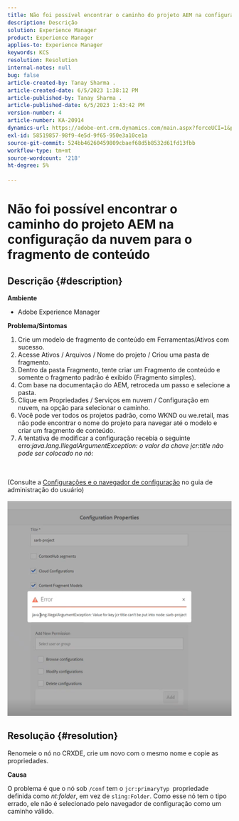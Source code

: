 ```yaml
---
title: Não foi possível encontrar o caminho do projeto AEM na configuração da nuvem para o fragmento de conteúdo
description: Descrição
solution: Experience Manager
product: Experience Manager
applies-to: Experience Manager
keywords: KCS
resolution: Resolution
internal-notes: null
bug: false
article-created-by: Tanay Sharma .
article-created-date: 6/5/2023 1:38:12 PM
article-published-by: Tanay Sharma .
article-published-date: 6/5/2023 1:43:42 PM
version-number: 4
article-number: KA-20914
dynamics-url: https://adobe-ent.crm.dynamics.com/main.aspx?forceUCI=1&pagetype=entityrecord&etn=knowledgearticle&id=01bdb936-a603-ee11-8f6e-6045bd006b4b
exl-id: 58519857-98f9-4e5d-9f65-950e3a10ce1a
source-git-commit: 524bb46260459809cbaef68d5b8532d61fd13fbb
workflow-type: tm+mt
source-wordcount: '218'
ht-degree: 5%

---
```


# Não foi possível encontrar o caminho do projeto AEM na configuração da nuvem para o fragmento de conteúdo

## Descrição {#description}


<b>Ambiente</b>

- Adobe Experience Manager


<b>Problema/Sintomas</b>

1. Crie um modelo de fragmento de conteúdo em Ferramentas/Ativos com sucesso.
2. Acesse Ativos / Arquivos / Nome do projeto / Criou uma pasta de fragmento.
3. Dentro da pasta Fragmento, tente criar um Fragmento de conteúdo e somente o fragmento padrão é exibido (Fragmento simples).
4. Com base na documentação do AEM, retroceda um passo e selecione a pasta.
5. Clique em Propriedades / Serviços em nuvem / Configuração em nuvem, na opção para selecionar o caminho.
6. Você pode ver todos os projetos padrão, como WKND ou we.retail, mas não pode encontrar o nome do projeto para navegar até o modelo e criar um fragmento de conteúdo.
7. A tentativa de modificar a configuração recebia o seguinte erro:*java.lang.IllegalArgumentException: o valor da chave jcr:title não pode ser colocado no nó:*

<br><br>(Consulte a [Configurações e o navegador de configuração](https://experienceleague.adobe.com/docs/experience-manager-65/administering/introduction/configurations.html?lang=en) no guia de administração do usuário)<br><br>![](assets/___05bdb936-a603-ee11-8f6e-6045bd006b4b___.png)<br>

## Resolução {#resolution}


Renomeie o nó no CRXDE, crie um novo com o mesmo nome e copie as propriedades.

<b>Causa</b>

O problema é que o nó sob `/conf` tem o `jcr:primaryTyp `propriedade definida como *nt:folder*, em vez de `sling:Folder`.
Como esse nó tem o tipo errado, ele não é selecionado pelo navegador de configuração como um caminho válido.
